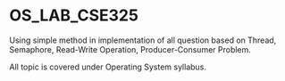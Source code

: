 # OS_LAB_CSE325

Using simple method in implementation of all question based on Thread, Semaphore, Read-Write Operation, Producer-Consumer Problem.

All topic is covered under Operating System syllabus.
